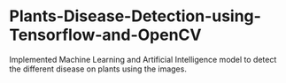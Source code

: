 # Plants-Disease-Detection-using-Tensorflow-and-OpenCV
Implemented Machine Learning and Artificial Intelligence model to detect the different disease on plants using the images.
